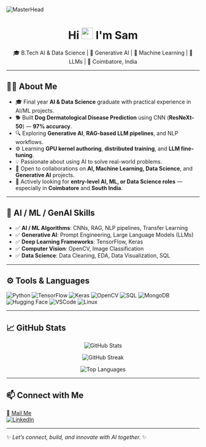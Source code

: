 ![MasterHead](https://github.com/user-attachments/assets/556eeb95-4b9d-4dd6-a4b6-a8ff0bf4d61f)

<h1 align="center">Hi <img src="https://raw.githubusercontent.com/iampavangandhi/iampavangandhi/master/gifs/Hi.gif" width="30px"> I'm Sam</h1>

<p align="center">
  🎓 B.Tech AI & Data Science | 🤖 Generative AI | 🧩 Machine Learning | 🧠 LLMs | 📍 Coimbatore, India
</p>

---

## 👨‍💻 About Me

- 🎓 Final year **AI & Data Science** graduate with practical experience in AI/ML projects.
- 🐕 Built **Dog Dermatological Disease Prediction** using CNN (**ResNeXt-50**) — **97% accuracy**.
- 🔍 Exploring **Generative AI**, **RAG-based LLM pipelines**, and NLP workflows.
- ⚙️ Learning **GPU kernel authoring**, **distributed training**, and **LLM fine-tuning**.
- 💡 Passionate about using AI to solve real-world problems.
- 👥 Open to collaborations on **AI, Machine Learning, Data Science**, and **Generative AI** projects.
- 📍 Actively looking for **entry-level AI, ML, or Data Science roles** — especially in **Coimbatore** and **South India**.

---

## 🧠 AI / ML / GenAI Skills

- ✅ **AI / ML Algorithms**: CNNs, RAG, NLP pipelines, Transfer Learning
- ✅ **Generative AI**: Prompt Engineering, Large Language Models (LLMs)
- ✅ **Deep Learning Frameworks**: TensorFlow, Keras
- ✅ **Computer Vision**: OpenCV, Image Classification
- ✅ **Data Science**: Data Cleaning, EDA, Data Visualization, SQL

---

## ⚙️ Tools & Languages

![Python](https://img.shields.io/badge/Python-3776AB?style=flat&logo=python&logoColor=white)
![TensorFlow](https://img.shields.io/badge/TensorFlow-FF6F00?style=flat&logo=tensorflow&logoColor=white)
![Keras](https://img.shields.io/badge/Keras-D00000?style=flat&logo=keras&logoColor=white)
![OpenCV](https://img.shields.io/badge/OpenCV-5C3EE8?style=flat&logo=opencv&logoColor=white)
![SQL](https://img.shields.io/badge/SQL-4479A1?style=flat&logo=mysql&logoColor=white)
![MongoDB](https://img.shields.io/badge/MongoDB-47A248?style=flat&logo=mongodb&logoColor=white)
![Hugging Face](https://img.shields.io/badge/HuggingFace-FFD21F?style=flat&logo=hugging-face&logoColor=black)
![VSCode](https://img.shields.io/badge/VS%20Code-007ACC?style=flat&logo=visual-studio-code&logoColor=white)
![Linux](https://img.shields.io/badge/Linux-FCC624?style=flat&logo=linux&logoColor=black)

---

## 📈 GitHub Stats

<p align="center">
  <img src="https://github-readme-stats.vercel.app/api?username=samjebaraj&show_icons=true&theme=tokyonight" alt="GitHub Stats" />
</p>

<p align="center">
  <img src="https://github-readme-streak-stats.herokuapp.com/?user=samjebaraj&theme=tokyonight" alt="GitHub Streak" />
</p>

<p align="center">
  <img src="https://github-readme-stats.vercel.app/api/top-langs/?username=samjebaraj&layout=compact&theme=tokyonight" alt="Top Languages" />
</p>

---

## 📫 Connect with Me

📧 [Mail Me](mailto:samjebaraj.sj@gmail.com)  
[![LinkedIn](https://img.shields.io/badge/LinkedIn-0A66C2?style=flat&logo=linkedin&logoColor=white)](https://www.linkedin.com/in/sam-jebaraj)

---

✨ *Let’s connect, build, and innovate with AI together.* ✨
